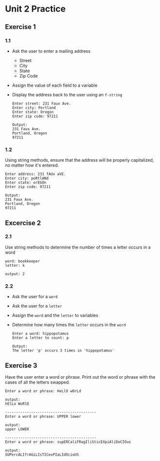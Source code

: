 # **Unit 2 Practice**

## **Exercise 1**

### **1.1**

- Ask the user to enter a mailing address
  - Street
  - City
  - State
  - Zip Code
  
- Assign the value of each field to a variable
  
- Display the address back to the user using an `f-string`

      Enter street: 231 Faux Ave.
      Enter city: Portland
      Enter state: Oregon
      Enter zip code: 97211

      Output:
      231 Faux Ave.
      Portland, Oregon
      97211

### **1.2**

Using string methods, ensure that the address will be properly capitalized, no matter how it's entered.

    Enter address: 231 fAUx aVE.
    Enter city: poRtlANd
    Enter state: orEGOn
    Enter zip code: 97211

    Output:
    231 Faux Ave.
    Portland, Oregon
    97211

## **Excercise 2**

### **2.1**

Use string methods to determine the number of times
a letter occurs in a word

    word: bookkeeper
    letter: k
    
    output: 2

### **2.2**
  
- Ask the user for a `word`
- Ask the user for a `letter`
- Assign the `word` and the `letter` to variables
- Determine how many times the `letter` occurs in the `word`

      Enter a word: hippopotamus
      Enter a letter to count: p

      Output:
      The letter 'p' occurs 3 times in 'hippopotamus'

## **Exercise 3**

Have the user enter a word or phrase. Print out the word or phrase with the cases of all the letters swapped.

    Enter a word or phrase: HeLlO wOrLd

    output:
    hElLo WoRlD

    ------------------------------------------
    Enter a word or phrase: UPPER lower
      
    output: 
    upper LOWER

    ------------------------------------------
    Enter a word or phrase: supERCaliFRagIliSticEXpiAliDoCIOus
      
    output: 
    SUPercALIfrAGiLIsTICexPIaLIdOcioUS
